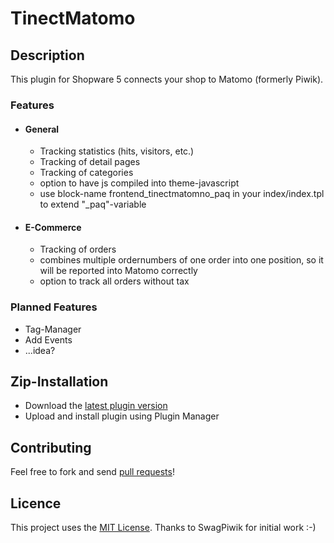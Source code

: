 # TinectMatomo

## Description

This plugin for Shopware 5 connects your shop to Matomo (formerly Piwik).

### Features

- #### General

    - Tracking statistics (hits, visitors, etc.)
    - Tracking of detail pages
    - Tracking of categories
    - option to have js compiled into theme-javascript
    - use block-name frontend_tinectmatomno_paq in your index/index.tpl to extend "_paq"-variable
    
- #### E-Commerce

    - Tracking of orders
    - combines multiple ordernumbers of one order into one position, so it will be reported into Matomo correctly
    - option to track all orders without tax

### Planned Features

- Tag-Manager
- Add Events
- ...idea?


## Zip-Installation

* Download the [latest plugin version](https://github.com/tinect/TinectMatomo/releases/latest/)
* Upload and install plugin using Plugin Manager

## Contributing

Feel free to fork and send [pull requests](https://github.com/tinect/TinectMatomo)!


## Licence

This project uses the [MIT License](LICENCE.md).
Thanks to SwagPiwik for initial work :-)
